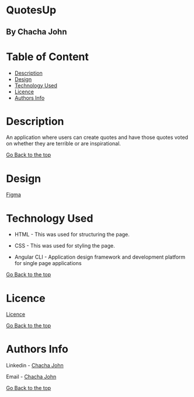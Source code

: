 # QuotesUp

## By Chacha John 

# Table of Content

+ [Description](#description)
+ [Design](#design)
+ [Technology Used](#technology-used)
+ [Licence](#licence)
+ [Authors Info](#authors-Info)

# Description
<p>An application where users can create quotes and have those quotes voted on whether they are terrible or are inspirational.</p>

[Go Back to the top](#QuotesUp)

# Design
[Figma]()

# Technology Used
* HTML - This was used for structuring the page.

* CSS - This was used for styling the page.

* Angular CLI - Application design framework and development platform for single page applications


[Go Back to the top](#QuotesUp)

# Licence

[Licence](LICENSE)

[Go Back to the top](#QuotesUp)

# Authors Info

Linkedin - [Chacha John](https://www.linkedin.com/in/rikonnect/)

Email - [Chacha John](mailto:chacha.john@student.moringaschool.com)

[Go Back to the top](#QuotesUp)
